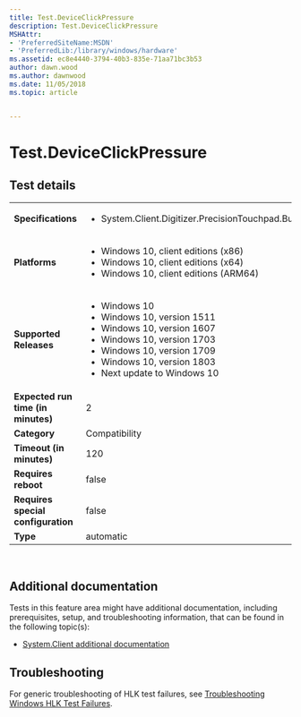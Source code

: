 ```yaml
---
title: Test.DeviceClickPressure
description: Test.DeviceClickPressure
MSHAttr:
- 'PreferredSiteName:MSDN'
- 'PreferredLib:/library/windows/hardware'
ms.assetid: ec8e4440-3794-40b3-835e-71aa71bc3b53
author: dawn.wood
ms.author: dawnwood
ms.date: 11/05/2018
ms.topic: article


---
```


# <span id="p_hlk_test.0ed6bac6-61a1-4479-b4e7-304d049a7204"></span>Test.DeviceClickPressure


## Test details
|||
|---|---|
| **Specifications**  | <ul><li>System.Client.Digitizer.PrecisionTouchpad.Buttons</li></ul> |  
| **Platforms**   | <ul><li>Windows 10, client editions (x86)</li><li>Windows 10, client editions (x64)</li><li>Windows 10, client editions (ARM64)</li></ul> |
| **Supported Releases** | <ul><li>Windows 10</li><li>Windows 10, version 1511</li><li>Windows 10, version 1607</li><li>Windows 10, version 1703</li><li>Windows 10, version 1709</li><li>Windows 10, version 1803</li><li>Next update to Windows 10</li></ul> |
|**Expected run time (in minutes)**| 2 |
|**Category**| Compatibility |
|**Timeout (in minutes)**| 120 |
|**Requires reboot**| false |
|**Requires special configuration**| false |
|**Type**| automatic |

 

## <span id="Additional_documentation"></span><span id="additional_documentation"></span><span id="ADDITIONAL_DOCUMENTATION"></span>Additional documentation


Tests in this feature area might have additional documentation, including prerequisites, setup, and troubleshooting information, that can be found in the following topic(s):

-   [System.Client additional documentation](system-client-additional-documentation.md)

## <span id="Troubleshooting"></span><span id="troubleshooting"></span><span id="TROUBLESHOOTING"></span>Troubleshooting


For generic troubleshooting of HLK test failures, see [Troubleshooting Windows HLK Test Failures](..\user\troubleshooting-windows-hlk-test-failures.md).

 

 






